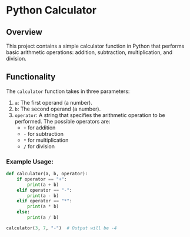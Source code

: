 # Python Calculator

## Overview
This project contains a simple calculator function in Python that performs basic arithmetic operations: addition, subtraction, multiplication, and division.

## Functionality
The `calculator` function takes in three parameters:
1. `a`: The first operand (a number).
2. `b`: The second operand (a number).
3. `operator`: A string that specifies the arithmetic operation to be performed. The possible operators are:
   - `+` for addition
   - `-` for subtraction
   - `*` for multiplication
   - `/` for division

### Example Usage:
```python
def calculator(a, b, operator):
    if operator == "+":
        print(a + b)
    elif operator == "-":
        print(a - b)
    elif operator == "*":
        print(a * b)
    else:
        print(a / b)

calculator(3, 7, "-")  # Output will be -4
